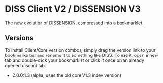 # DISS Client V2 / DISSENSION V3
The new evolution of DISSENSION, compressed into a bookmarklet.

## Versions
To install Client/Core version combos, simply drag the version link to your bookmarks bar and rename it to something like DISS. To use it, open a new tab and double-click your bookmarklet or click it once on an already opened discord tab.

- <a>2.0.0:1.3</a> (alpha, uses the old core V1.3 indev version)
